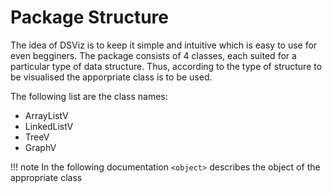 # Package Structure

The idea of DSViz is to keep it simple and intuitive which is easy to use for even begginers. The package consists of 4 classes, each suited for a particular type of data structure. Thus, according to the type of structure to be visualised the apporpriate class is to be used.

The following list are the class names:

* ArrayListV
* LinkedListV
* TreeV
* GraphV

!!! note
    In the following documentation `<object>` describes the object of the appropriate class
